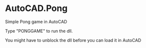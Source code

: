 # AutoCAD.Pong
Simple Pong game in AutoCAD

Type "PONGGAME" to run the dll.

You might have to unblock the dll before you can load it in AutoCAD
